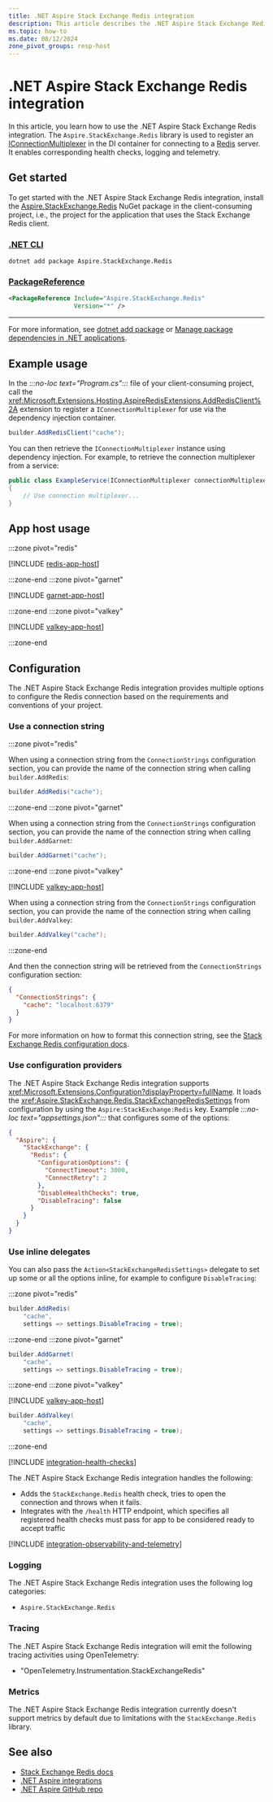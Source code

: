 ```yaml
---
title: .NET Aspire Stack Exchange Redis integration
description: This article describes the .NET Aspire Stack Exchange Redis integration features and capabilities
ms.topic: how-to
ms.date: 08/12/2024
zone_pivot_groups: resp-host
---
```


# .NET Aspire Stack Exchange Redis integration

In this article, you learn how to use the .NET Aspire Stack Exchange Redis integration. The `Aspire.StackExchange.Redis` library is used to register an [IConnectionMultiplexer](https://stackexchange.github.io/StackExchange.Redis/Basics) in the DI container for connecting to a [Redis](https://redis.io/) server. It enables corresponding health checks, logging and telemetry.

## Get started

To get started with the .NET Aspire Stack Exchange Redis integration, install the [Aspire.StackExchange.Redis](https://www.nuget.org/packages/Aspire.StackExchange.Redis) NuGet package in the client-consuming project, i.e., the project for the application that uses the Stack Exchange Redis client.

### [.NET CLI](#tab/dotnet-cli)

```dotnetcli
dotnet add package Aspire.StackExchange.Redis
```

### [PackageReference](#tab/package-reference)

```xml
<PackageReference Include="Aspire.StackExchange.Redis"
                  Version="*" />
```

---

For more information, see [dotnet add package](/dotnet/core/tools/dotnet-add-package) or [Manage package dependencies in .NET applications](/dotnet/core/tools/dependencies).

## Example usage

In the _:::no-loc text="Program.cs":::_ file of your client-consuming project, call the <xref:Microsoft.Extensions.Hosting.AspireRedisExtensions.AddRedisClient%2A> extension to register a `IConnectionMultiplexer` for use via the dependency injection container.

```csharp
builder.AddRedisClient("cache");
```

You can then retrieve the `IConnectionMultiplexer` instance using dependency injection. For example, to retrieve the connection multiplexer from a service:

```csharp
public class ExampleService(IConnectionMultiplexer connectionMultiplexer)
{
    // Use connection multiplexer...
}
```

## App host usage

:::zone pivot="redis"

[!INCLUDE [redis-app-host](includes/redis-app-host.md)]

:::zone-end
:::zone pivot="garnet"

[!INCLUDE [garnet-app-host](includes/garnet-app-host.md)]

:::zone-end
:::zone pivot="valkey"

[!INCLUDE [valkey-app-host](includes/valkey-app-host.md)]

:::zone-end

## Configuration

The .NET Aspire Stack Exchange Redis integration provides multiple options to configure the Redis connection based on the requirements and conventions of your project.

### Use a connection string

:::zone pivot="redis"

When using a connection string from the `ConnectionStrings` configuration section, you can provide the name of the connection string when calling `builder.AddRedis`:

```csharp
builder.AddRedis("cache");
```

:::zone-end
:::zone pivot="garnet"

When using a connection string from the `ConnectionStrings` configuration section, you can provide the name of the connection string when calling `builder.AddGarnet`:

```csharp
builder.AddGarnet("cache");
```

:::zone-end
:::zone pivot="valkey"

[!INCLUDE [valkey-app-host](includes/valkey-app-host.md)]

When using a connection string from the `ConnectionStrings` configuration section, you can provide the name of the connection string when calling `builder.AddValkey`:

```csharp
builder.AddValkey("cache");
```

:::zone-end

And then the connection string will be retrieved from the `ConnectionStrings` configuration section:

```json
{
  "ConnectionStrings": {
    "cache": "localhost:6379"
  }
}
```

For more information on how to format this connection string, see the [Stack Exchange Redis configuration docs](https://stackexchange.github.io/StackExchange.Redis/Configuration.html#basic-configuration-strings).

### Use configuration providers

The .NET Aspire Stack Exchange Redis integration supports <xref:Microsoft.Extensions.Configuration?displayProperty=fullName>. It loads the <xref:Aspire.StackExchange.Redis.StackExchangeRedisSettings> from configuration by using the `Aspire:StackExchange:Redis` key. Example _:::no-loc text="appsettings.json":::_ that configures some of the options:

```json
{
  "Aspire": {
    "StackExchange": {
      "Redis": {
        "ConfigurationOptions": {
          "ConnectTimeout": 3000,
          "ConnectRetry": 2
        },
        "DisableHealthChecks": true,
        "DisableTracing": false
      }
    }
  }
}
```

### Use inline delegates

You can also pass the `Action<StackExchangeRedisSettings>` delegate to set up some or all the options inline, for example to configure `DisableTracing`:

:::zone pivot="redis"

```csharp
builder.AddRedis(
    "cache",
    settings => settings.DisableTracing = true);
```

:::zone-end
:::zone pivot="garnet"

```csharp
builder.AddGarnet(
    "cache",
    settings => settings.DisableTracing = true);
```

:::zone-end
:::zone pivot="valkey"

[!INCLUDE [valkey-app-host](includes/valkey-app-host.md)]

```csharp
builder.AddValkey(
    "cache",
    settings => settings.DisableTracing = true);
```

:::zone-end

[!INCLUDE [integration-health-checks](../includes/integration-health-checks.md)]

The .NET Aspire Stack Exchange Redis integration handles the following:

- Adds the `StackExchange.Redis` health check, tries to open the connection and throws when it fails.
- Integrates with the `/health` HTTP endpoint, which specifies all registered health checks must pass for app to be considered ready to accept traffic

[!INCLUDE [integration-observability-and-telemetry](../includes/integration-observability-and-telemetry.md)]

### Logging

The .NET Aspire Stack Exchange Redis integration uses the following log categories:

- `Aspire.StackExchange.Redis`

### Tracing

The .NET Aspire Stack Exchange Redis integration will emit the following tracing activities using OpenTelemetry:

- "OpenTelemetry.Instrumentation.StackExchangeRedis"

### Metrics

The .NET Aspire Stack Exchange Redis integration currently doesn't support metrics by default due to limitations with the `StackExchange.Redis` library.

## See also

- [Stack Exchange Redis docs](https://stackexchange.github.io/StackExchange.Redis/)
- [.NET Aspire integrations](../fundamentals/integrations-overview.md)
- [.NET Aspire GitHub repo](https://github.com/dotnet/aspire)
